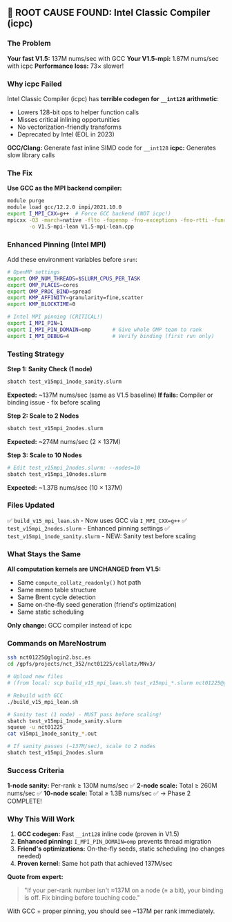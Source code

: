 ## 🐛 ROOT CAUSE FOUND: Intel Classic Compiler (icpc)

### The Problem

**Your fast V1.5:** 137M nums/sec with GCC
**Your V1.5-mpi:** 1.87M nums/sec with icpc
**Performance loss:** 73× slower!

### Why icpc Failed

Intel Classic Compiler (icpc) has **terrible codegen for `__int128` arithmetic**:
- Lowers 128-bit ops to helper function calls
- Misses critical inlining opportunities
- No vectorization-friendly transforms
- Deprecated by Intel (EOL in 2023)

**GCC/Clang:** Generate fast inline SIMD code for `__int128`
**icpc:** Generates slow library calls

### The Fix

**Use GCC as the MPI backend compiler:**

```bash
module purge
module load gcc/12.2.0 impi/2021.10.0
export I_MPI_CXX=g++  # Force GCC backend (NOT icpc!)
mpicxx -O3 -march=native -flto -fopenmp -fno-exceptions -fno-rtti -funroll-loops -DNDEBUG \
       -o V1.5-mpi-lean V1.5-mpi-lean.cpp
```

### Enhanced Pinning (Intel MPI)

Add these environment variables before `srun`:

```bash
# OpenMP settings
export OMP_NUM_THREADS=$SLURM_CPUS_PER_TASK
export OMP_PLACES=cores
export OMP_PROC_BIND=spread
export KMP_AFFINITY=granularity=fine,scatter
export KMP_BLOCKTIME=0

# Intel MPI pinning (CRITICAL!)
export I_MPI_PIN=1
export I_MPI_PIN_DOMAIN=omp       # Give whole OMP team to rank
export I_MPI_DEBUG=4              # Verify binding (first run only)
```

### Testing Strategy

**Step 1: Sanity Check (1 node)**
```bash
sbatch test_v15mpi_1node_sanity.slurm
```
**Expected:** ~137M nums/sec (same as V1.5 baseline)
**If fails:** Compiler or binding issue - fix before scaling

**Step 2: Scale to 2 Nodes**
```bash
sbatch test_v15mpi_2nodes.slurm
```
**Expected:** ~274M nums/sec (2 × 137M)

**Step 3: Scale to 10 Nodes**
```bash
# Edit test_v15mpi_2nodes.slurm: --nodes=10
sbatch test_v15mpi_10nodes.slurm
```
**Expected:** ~1.37B nums/sec (10 × 137M)

### Files Updated

✅ `build_v15_mpi_lean.sh` - Now uses GCC via `I_MPI_CXX=g++`
✅ `test_v15mpi_2nodes.slurm` - Enhanced pinning settings
✅ `test_v15mpi_1node_sanity.slurm` - NEW: Sanity test before scaling

### What Stays the Same

**All computation kernels are UNCHANGED from V1.5:**
- Same `compute_collatz_readonly()` hot path
- Same memo table structure
- Same Brent cycle detection
- Same on-the-fly seed generation (friend's optimization)
- Same static scheduling

**Only change:** GCC compiler instead of icpc

### Commands on MareNostrum

```bash
ssh nct01225@glogin2.bsc.es
cd /gpfs/projects/nct_352/nct01225/collatz/MNv3/

# Upload new files
# (from local: scp build_v15_mpi_lean.sh test_v15mpi_*.slurm nct01225@glogin2.bsc.es:...)

# Rebuild with GCC
./build_v15_mpi_lean.sh

# Sanity test (1 node) - MUST pass before scaling!
sbatch test_v15mpi_1node_sanity.slurm
squeue -u nct01225
cat v15mpi_1node_sanity_*.out

# If sanity passes (~137M/sec), scale to 2 nodes
sbatch test_v15mpi_2nodes.slurm
```

### Success Criteria

**1-node sanity:** Per-rank ≥ 130M nums/sec ✅
**2-node scale:** Total ≥ 260M nums/sec ✅
**10-node scale:** Total ≥ 1.3B nums/sec ✅ → Phase 2 COMPLETE!

### Why This Will Work

1. **GCC codegen:** Fast `__int128` inline code (proven in V1.5)
2. **Enhanced pinning:** `I_MPI_PIN_DOMAIN=omp` prevents thread migration
3. **Friend's optimizations:** On-the-fly seeds, static scheduling (no changes needed)
4. **Proven kernel:** Same hot path that achieved 137M/sec

**Quote from expert:**
> "If your per-rank number isn't ≈137M on a node (± a bit), your binding is off. Fix binding before touching code."

With GCC + proper pinning, you should see ~137M per rank immediately.
